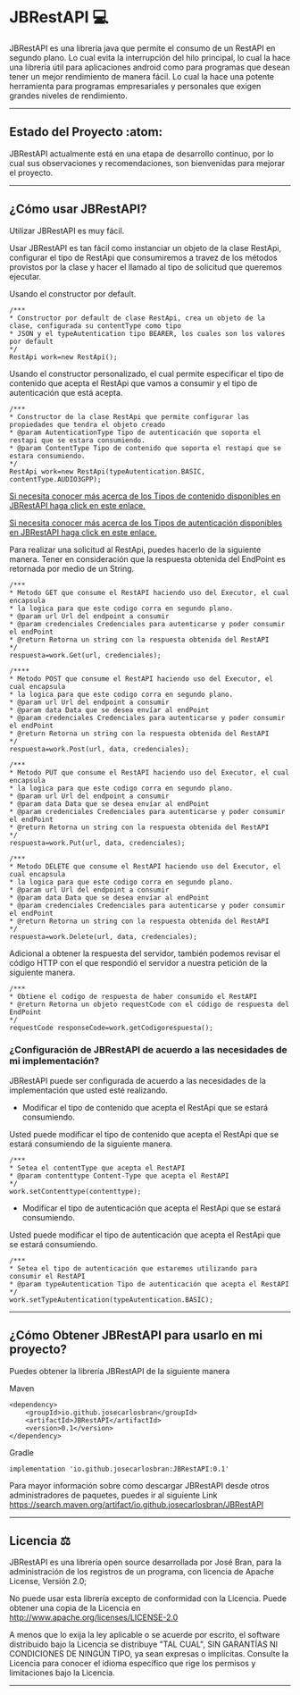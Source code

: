 # JBRestAPI :computer:
JBRestAPI es una librería java que permite el consumo de un RestAPI en segundo plano.
Lo cual evita la interrupción del hilo principal, lo cual la hace una librería útil para aplicaciones android como para 
programas que desean tener un mejor rendimiento de manera fácil. Lo cual la hace una potente herramienta para programas 
empresariales y personales que exigen grandes niveles de rendimiento.
* * *
## Estado del Proyecto :atom:
JBRestAPI actualmente está en una etapa de desarrollo continuo, por lo cual sus observaciones y recomendaciones,
son bienvenidas para mejorar el proyecto.
***

## ¿Cómo usar JBRestAPI?
Utilizar JBRestAPI es muy fácil.

Usar JBRestAPI es tan fácil como instanciar un objeto de la clase RestApi, configurar el tipo de RestApi que consumiremos
a travez de los métodos provistos por la clase y hacer el llamado al tipo de solicitud que queremos ejecutar.

Usando el constructor por default.
~~~
/***
* Constructor por default de clase RestApi, crea un objeto de la clase, configurada su contentType como tipo
* JSON y el typeAutentication tipo BEARER, los cuales son los valores por default
*/
RestApi work=new RestApi();
~~~

Usando el constructor personalizado, el cual permite especificar el tipo de contenido que acepta el RestApi que vamos a consumir
y el tipo de autenticación que está acepta.
~~~
/***
* Constructor de la clase RestApi que permite configurar las propiedades que tendra el objeto creado
* @param AutenticationType Tipo de autenticación que soporta el restapi que se estara consumiendo.
* @param ContentType Tipo de contenido que soporta el restapi que se estara consumiendo.
*/
RestApi work=new RestApi(typeAutentication.BASIC, contentType.AUDIO3GPP);
~~~
[Si necesita conocer más acerca de los Tipos de contenido disponibles en JBRestAPI haga click en este enlace.](/resources/ContentType.md)

[Si necesita conocer más acerca de los Tipos de autenticación disponibles en JBRestAPI haga click en este enlace.](/resources/TypeAutentication.md)



Para realizar una solicitud al RestApi, puedes hacerlo de la siguiente manera.
Tener en consideración que la respuesta obtenida del EndPoint es retornada por medio de un String.
~~~
/***
* Metodo GET que consume el RestAPI haciendo uso del Executor, el cual encapsula
* la logica para que este codigo corra en segundo plano.
* @param url Url del endpoint a consumir
* @param credenciales Credenciales para autenticarse y poder consumir el endPoint
* @return Retorna un string con la respuesta obtenida del RestAPI
*/
respuesta=work.Get(url, credenciales);

/****
* Metodo POST que consume el RestAPI haciendo uso del Executor, el cual encapsula
* la logica para que este codigo corra en segundo plano.
* @param url Url del endpoint a consumir
* @param data Data que se desea envíar al endPoint
* @param credenciales Credenciales para autenticarse y poder consumir el endPoint
* @return Retorna un string con la respuesta obtenida del RestAPI
*/
respuesta=work.Post(url, data, credenciales);

/***
* Metodo PUT que consume el RestAPI haciendo uso del Executor, el cual encapsula
* la logica para que este codigo corra en segundo plano.
* @param url Url del endpoint a consumir
* @param data Data que se desea envíar al endPoint
* @param credenciales Credenciales para autenticarse y poder consumir el endPoint
* @return Retorna un string con la respuesta obtenida del RestAPI
*/
respuesta=work.Put(url, data, credenciales);

/***
* Metodo DELETE que consume el RestAPI haciendo uso del Executor, el cual encapsula
* la logica para que este codigo corra en segundo plano.
* @param url Url del endpoint a consumir
* @param data Data que se desea envíar al endPoint
* @param credenciales Credenciales para autenticarse y poder consumir el endPoint
* @return Retorna un string con la respuesta obtenida del RestAPI
*/
respuesta=work.Delete(url, data, credenciales);
~~~

Adicional a obtener la respuesta del servidor, también podemos revisar el código HTTP con el que respondió
el servidor a nuestra petición de la siguiente manera.
~~~
/***
* Obtiene el codigo de respuesta de haber consumido el RestAPI
* @return Retorna un objeto requestCode con el código de respuesta del EndPoint
*/
requestCode responseCode=work.getCodigorespuesta();
~~~

### ¿Configuración de JBRestAPI de acuerdo a las necesidades de mi implementación?

JBRestAPI puede ser configurada de acuerdo a las necesidades de la implementación que usted esté realizando.

- Modificar el tipo de contenido que acepta el RestApi que se estará consumiendo.

Usted puede modificar el tipo de contenido que acepta el RestApi que se estará consumiendo de la siguiente manera.
~~~
/***
* Setea el contentType que acepta el RestAPI
* @param contenttype Content-Type que acepta el RestAPI
*/
work.setContenttype(contenttype);
~~~


- Modificar el tipo de autenticación que acepta el RestApi que se estará consumiendo.

Usted puede modificar el tipo de autenticación que acepta el RestApi que se estará consumiendo.
~~~
/***
* Setea el tipo de autenticación que estaremos utilizando para consumir el RestAPI
* @param typeAutentication Tipo de autenticación que acepta el RestAPI
*/
work.setTypeAutentication(typeAutentication.BASIC);
~~~



* * *

## ¿Cómo Obtener JBRestAPI para usarlo en mi proyecto?
Puedes obtener la librería JBRestAPI de la siguiente manera

Maven
~~~
<dependency>
    <groupId>io.github.josecarlosbran</groupId>
    <artifactId>JBRestAPI</artifactId>
    <version>0.1</version>
</dependency>
~~~

Gradle
~~~
implementation 'io.github.josecarlosbran:JBRestAPI:0.1'
~~~

Para mayor información sobre como descargar JBRestAPI desde otros
administradores de paquetes, puedes ir al siguiente Link
<https://search.maven.org/artifact/io.github.josecarlosbran/JBRestAPI>

***

## Licencia :balance_scale:
JBRestAPI es una librería open source desarrollada por José Bran, para la administración
de los registros de un programa, con licencia de Apache License, Versión 2.0;

No puede usar esta librería excepto de conformidad con la Licencia.
Puede obtener una copia de la Licencia en http://www.apache.org/licenses/LICENSE-2.0

A menos que lo exija la ley aplicable o se acuerde por escrito, el software
distribuido bajo la Licencia se distribuye "TAL CUAL",
SIN GARANTÍAS NI CONDICIONES DE NINGÚN TIPO, ya sean expresas o implícitas.
Consulte la Licencia para conocer el idioma específico que rige los permisos y
limitaciones bajo la Licencia.

***
